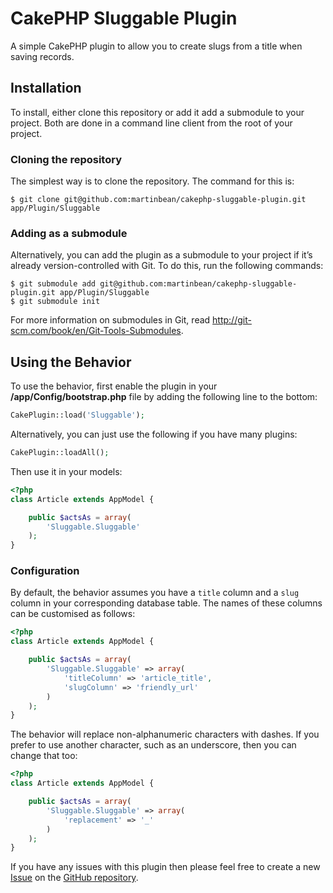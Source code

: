 # CakePHP Sluggable Plugin

A simple CakePHP plugin to allow you to create slugs from a title when saving records.

## Installation

To install, either clone this repository or add it add a submodule to your project. Both are done in a command line client from the root of your project.

### Cloning the repository

The simplest way is to clone the repository. The command for this is:

    $ git clone git@github.com:martinbean/cakephp-sluggable-plugin.git app/Plugin/Sluggable

### Adding as a submodule

Alternatively, you can add the plugin as a submodule to your project if it’s already version-controlled with Git. To do this, run the following commands:

    $ git submodule add git@github.com:martinbean/cakephp-sluggable-plugin.git app/Plugin/Sluggable
    $ git submodule init

For more information on submodules in Git, read http://git-scm.com/book/en/Git-Tools-Submodules.

## Using the Behavior

To use the behavior, first enable the plugin in your **/app/Config/bootstrap.php** file by adding the following line to the bottom:

```php
CakePlugin::load('Sluggable');
```

Alternatively, you can just use the following if you have many plugins:

```php
CakePlugin::loadAll();
```

Then use it in your models:

```php
<?php
class Article extends AppModel {

    public $actsAs = array(
        'Sluggable.Sluggable'
    );
}
```

### Configuration

By default, the behavior assumes you have a `title` column and a `slug` column in your corresponding database table. The names of these columns can be customised as follows:

```php
<?php
class Article extends AppModel {

    public $actsAs = array(
        'Sluggable.Sluggable' => array(
            'titleColumn' => 'article_title',
            'slugColumn' => 'friendly_url'
        )
    );
}
```

The behavior will replace non-alphanumeric characters with dashes. If you prefer to use another character, such as an underscore, then you can change that too:

```php
<?php
class Article extends AppModel {

    public $actsAs = array(
        'Sluggable.Sluggable' => array(
            'replacement' => '_'
        )
    );
}
```

If you have any issues with this plugin then please feel free to create a new [Issue](https://github.com/martinbean/cakephp-sluggable-plugin/issues) on the [GitHub repository](https://github.com/martinbean/cakephp-sluggable-plugin).